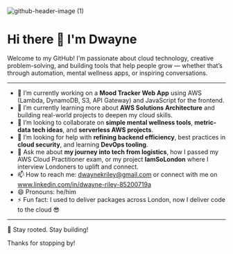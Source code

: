 ## 
![github-header-image (1)](https://github.com/user-attachments/assets/25989527-097d-4632-9e1c-448767095ca1)


# Hi there 👋 I'm Dwayne

Welcome to my GitHub! I'm passionate about cloud technology, creative problem-solving, and building tools that help people grow — whether that’s through automation, mental wellness apps, or inspiring conversations.

---

- 🔭 I’m currently working on a **Mood Tracker Web App** using AWS (Lambda, DynamoDB, S3, API Gateway) and JavaScript for the frontend.
- 🌱 I’m currently learning more about **AWS Solutions Architecture** and building real-world projects to deepen my cloud skills.
- 👯 I’m looking to collaborate on **simple mental wellness tools**, **metric-data tech ideas**, and **serverless AWS projects**.
- 🤔 I’m looking for help with **refining backend efficiency**, best practices in **cloud security**, and learning **DevOps tooling**.
- 💬 Ask me about **my journey into tech from logistics**, how I passed my AWS Cloud Practitioner exam, or my project **IamSoLondon** where I interview Londoners to uplift and connect.
- 📫 How to reach me: dwaynekriley@gmail.com or connect with me on www.linkedin.com/in/dwayne-riley-85200719a
- 😄 Pronouns: he/him
- ⚡ Fun fact: I used to deliver packages across London, now I deliver code to the cloud 😎

---

🧠 Stay rooted. Stay building!

Thanks for stopping by!


<!--
**DwayneKD/DwayneKD** is a ✨ _special_ ✨ repository because its `README.md` (this file) appears on your GitHub profile.

Here are some ideas to get you started:

- 🔭 I’m currently working on ...
- 🌱 I’m currently learning ...
- 👯 I’m looking to collaborate on ...
- 🤔 I’m looking for help with ...
- 💬 Ask me about ...
- 📫 How to reach me: ...
- 😄 Pronouns: ...
- ⚡ Fun fact: ...
-->
